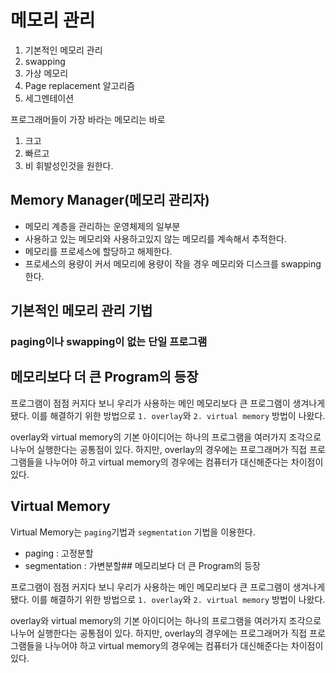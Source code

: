 # 메모리 관리
1. 기본적인 메모리 관리
2. swapping
3. 가상 메모리
4. Page replacement 알고리즘
5. 세그멘테이션


프로그래머들이 가장 바라는 메모리는 바로

1. 크고
2. 빠르고
3. 비 휘발성인것을 원한다.


## Memory Manager(메모리 관리자)
- 메모리 계층을 관리하는 운영체제의 일부분
- 사용하고 있는 메모리와 사용하고있지 않는 메모리를 계속해서 추적한다.
- 메모리를 프로세스에 할당하고 해제한다.
- 프로세스의 용량이 커서 메모리에 용량이 작을 경우 메모리와 디스크를  swapping한다.

## 기본적인 메모리 관리 기법

### paging이나 swapping이 없는 단일 프로그램


## 메모리보다 더 큰 Program의 등장

프로그램이 점점 커지다 보니 우리가 사용하는 메인 메모리보다 큰 프로그램이 생겨나게 됐다. 이를 해결하기 위한 방법으로 `1. overlay`와 `2. virtual memory` 방법이 나왔다.

overlay와 virtual memory의 기본 아이디어는 하나의 프로그램을 여러가지 조각으로 나누어 실행한다는 공통점이 있다. 하지만, overlay의 경우에는 프로그래머가 직접 프로그램들을 나누어야 하고 virtual memory의 경우에는 컴퓨터가 대신해준다는 차이점이 있다.

## Virtual Memory

Virtual Memory는 `paging`기법과 `segmentation` 기법을 이용한다.

- paging : 고정분할
- segmentation : 가변분할## 메모리보다 더 큰 Program의 등장

프로그램이 점점 커지다 보니 우리가 사용하는 메인 메모리보다 큰 프로그램이 생겨나게 됐다. 이를 해결하기 위한 방법으로 `1. overlay`와 `2. virtual memory` 방법이 나왔다.

overlay와 virtual memory의 기본 아이디어는 하나의 프로그램을 여러가지 조각으로 나누어 실행한다는 공통점이 있다. 하지만, overlay의 경우에는 프로그래머가 직접 프로그램들을 나누어야 하고 virtual memory의 경우에는 컴퓨터가 대신해준다는 차이점이 있다.
